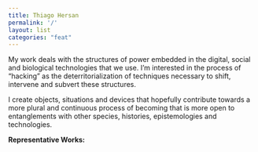 ```yaml
---
title: Thiago Hersan
permalink: '/'
layout: list
categories: "feat"
---
```


My work deals with the structures of power embedded in the digital, social and biological technologies that we use. I’m interested in the process of “hacking” as the deterritorialization of techniques necessary to shift, intervene and subvert these structures.

<!---
I create objects, situations and devices that resensitize my body towards a continuous and plural process of becoming that hopefully is more open to entanglements with other species, histories, epistemologies and technologies.
--->

I create objects, situations and devices that hopefully contribute towards a more plural and continuous process of becoming that is more open to entanglements with other species, histories, epistemologies and technologies.

**Representative Works:**
